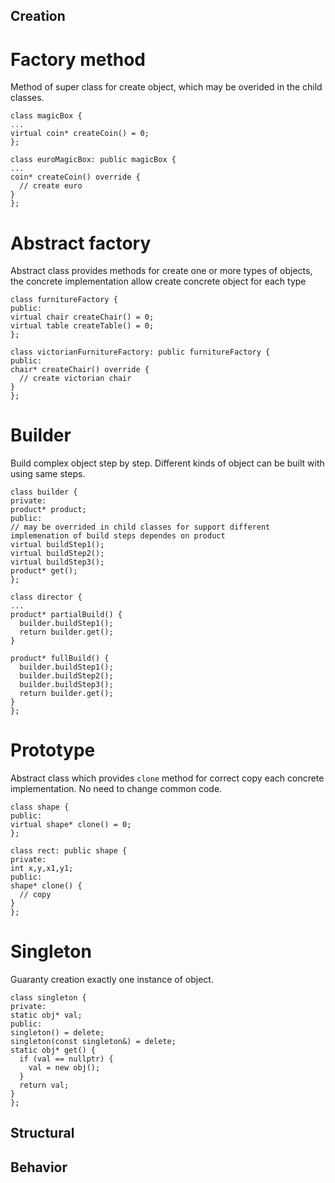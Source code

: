 ## Creation
# Factory method
Method of super class for create object, which may be overided in the child classes.
```
class magicBox {
...
virtual coin* createCoin() = 0;
};

class euroMagicBox: public magicBox {
...
coin* createCoin() override {
  // create euro
}
};
```
# Abstract factory
Abstract class provides methods for create one or more types of objects, the concrete implementation allow create concrete object for each type
```
class furnitureFactory {
public:
virtual chair createChair() = 0;
virtual table createTable() = 0;
};

class victorianFurnitureFactory: public furnitureFactory {
public:
chair* createChair() override {
  // create victorian chair
}
};
```
# Builder
Build complex object step by step. Different kinds of object can be built with using same steps.
```
class builder {
private:
product* product;
public:
// may be overrided in child classes for support different implemenation of build steps dependes on product
virtual buildStep1();
virtual buildStep2();
virtual buildStep3();
product* get();
};

class director {
...
product* partialBuild() {
  builder.buildStep1();
  return builder.get();
}

product* fullBuild() {
  builder.buildStep1();
  builder.buildStep2();
  builder.buildStep3();
  return builder.get();
}
};
```
# Prototype
Abstract class which provides `clone` method for correct copy each concrete implementation.
No need to change common code.
```
class shape {
public:
virtual shape* clone() = 0;
};

class rect: public shape {
private:
int x,y,x1,y1;
public:
shape* clone() {
  // copy
}
};
```
# Singleton
Guaranty creation exactly one instance of object.
```
class singleton {
private:
static obj* val;
public:
singleton() = delete;
singleton(const singleton&) = delete;
static obj* get() {
  if (val == nullptr) {
    val = new obj();
  }
  return val;
}
};
```
## Structural
## Behavior
